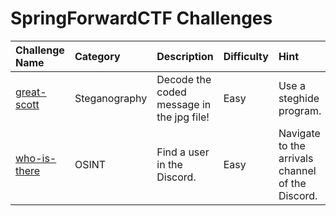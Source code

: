 # SpringForwardCTF Challenges
| Challenge Name | Category | Description | Difficulty | Hint
|:-- | :-- | :--- | :---| :---
| [great-scott](great-scott) | Steganography |Decode the coded message in the jpg file! | Easy | Use a steghide program.
| [who-is-there](who-is-there) | OSINT |Find a user in the Discord. | Easy | Navigate to the arrivals channel of the Discord.

